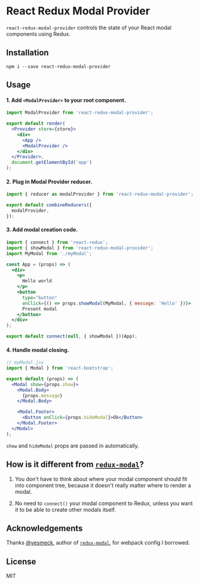 # React Redux Modal Provider

`react-redux-modal-provider` controls the state of your React modal components using Redux.

## Installation
```
npm i --save react-redux-modal-provider
```

## Usage

#### 1. Add `<ModalProvider>` to your root component.

```jsx
import ModalProvider from 'react-redux-modal-provider';

export default render(
  <Provider store={store}>
    <div>
      <App />
      <ModalProvider />
    </div>
  </Provider>,
  document.getElementById('app')
);
```

#### 2. Plug in Modal Provider reducer.

```jsx
import { reducer as modalProvider } from 'react-redux-modal-provider';

export default combineReducers({
  modalProvider,
});
```

#### 3. Add modal creation code.

```jsx
import { connect } from 'react-redux';
import { showModal } from 'react-redux-modal-provider';
import MyModal from './myModal';

const App = (props) => (
  <div>
    <p>
      Hello world
    </p>
    <button
      type="button"
      onClick={() => props.showModal(MyModal, { message: 'Hello' })}>
      Present modal
    </button>
  </div>
);

export default connect(null, { showModal })(App);
```

#### 4. Handle modal closing.

```jsx
// myModal.jsx
import { Modal } from 'react-bootstrap';

export default (props) => (
  <Modal show={props.show}>
    <Modal.Body>
      {props.message}
    </Modal.Body>

    <Modal.Footer>
      <Button onClick={props.hideModal}>Ok</Button>
    </Modal.Footer>
  </Modal>
);
```

`show` and `hideModal` props are passed in automatically.

## How is it different from [`redux-modal`](https://github.com/yesmeck/redux-modal)?

1. You don't have to think about where your modal component should fit into component tree, because it doesn't really matter where to render a modal.

2. No need to `connect()` your modal component to Redux, unless you want it to be able to create other modals itself.

## Acknowledgements
Thanks [@yesmeck](https://github.com/yesmeck), author of [`redux-modal`](https://github.com/yesmeck/redux-modal), for webpack config I borrowed.

## License
MIT
